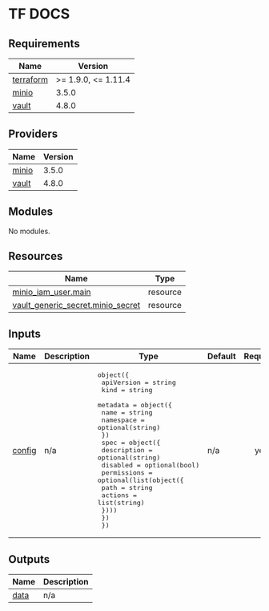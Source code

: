 <!-- markdownlint-disable MD041 -->
<!-- markdownlint-disable MD033 -->
<!-- markdownlint-disable MD028 -->

# TF DOCS

<!-- prettier-ignore-start -->

<!-- BEGIN_TF_DOCS -->
## Requirements

| Name | Version |
|------|---------|
| <a name="requirement_terraform"></a> [terraform](#requirement\_terraform) | >= 1.9.0, <= 1.11.4 |
| <a name="requirement_minio"></a> [minio](#requirement\_minio) | 3.5.0 |
| <a name="requirement_vault"></a> [vault](#requirement\_vault) | 4.8.0 |

## Providers

| Name | Version |
|------|---------|
| <a name="provider_minio"></a> [minio](#provider\_minio) | 3.5.0 |
| <a name="provider_vault"></a> [vault](#provider\_vault) | 4.8.0 |

## Modules

No modules.

## Resources

| Name | Type |
|------|------|
| [minio_iam_user.main](https://registry.terraform.io/providers/aminueza/minio/3.5.0/docs/resources/iam_user) | resource |
| [vault_generic_secret.minio_secret](https://registry.terraform.io/providers/hashicorp/vault/4.8.0/docs/resources/generic_secret) | resource |

## Inputs

| Name | Description | Type | Default | Required |
|------|-------------|------|---------|:--------:|
| <a name="input_config"></a> [config](#input\_config) | n/a | <pre>object({<br/>    apiVersion = string<br/>    kind       = string<br/>    metadata = object({<br/>      name      = string<br/>      namespace = optional(string)<br/>    })<br/>    spec = object({<br/>      description = optional(string)<br/>      disabled    = optional(bool)<br/>      permissions = optional(list(object({<br/>        path    = string<br/>        actions = list(string)<br/>      })))<br/>    })<br/>  })</pre> | n/a | yes |

## Outputs

| Name | Description |
|------|-------------|
| <a name="output_data"></a> [data](#output\_data) | n/a |
<!-- END_TF_DOCS -->

<!-- prettier-ignore-end -->
